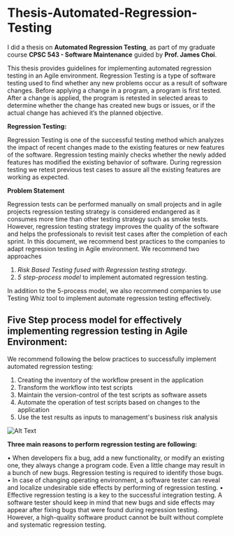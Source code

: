 # Thesis-Automated-Regression-Testing

I did a thesis on **Automated Regression Testing**, as part of my graduate course **CPSC 543 - Software Maintenance** guided by **Prof. James Choi**.

This thesis provides guidelines for implementing automated regression testing in an Agile environment. Regression Testing is a type of software testing used to find whether any new problems occur as a result of software changes. Before applying a change in a program, a program is first tested. After a change is applied, the program is retested in selected areas to determine whether the change has created new bugs or issues, or if the actual change has achieved it’s the planned objective.

**Regression Testing:**

Regression Testing is one of the successful testing method which analyzes the impact of recent changes made to the existing features or new features of the software. Regression testing mainly checks whether the newly added features has modified the existing behavior of software. During regression testing we retest previous test cases to assure all the existing features are working as expected.

**Problem Statement**

Regression tests can be performed manually on small projects and in agile projects regression testing strategy is considered endangered as it consumes more time than other testing strategy such as smoke tests. However, regression testing strategy improves the quality of the software and helps the professionals to revisit test cases after the completion of each sprint. In this document, we recommend best practices to the companies to adapt regression testing in Agile environment. We recommend two approaches

  1. *Risk Based Testing fused with Regression testing strategy*.
  2. *5 step-process model* to implement automated regression testing. 
  
In addition to the 5-process model, we also recommend companies to use Testing Whiz tool to implement automate regression testing effectively.

## Five Step process model for effectively implementing regression testing in Agile Environment:

We recommend following the below practices to successfully implement automated regression testing:

1. Creating the inventory of the workflow present in the application
2. Transform the workflow into test scripts
3. Maintain the version-control of the test scripts as software assets
4. Automate the operation of test scripts based on changes to the application
5. Use the test results as inputs to management's business risk analysis

![Alt Text](https://raw.githubusercontent.com/deepu2010/Thesis-Automated-Regression-Testing/master/5%20step%20process%20model.JPG)

**Three main reasons to perform regression testing are following:**

• When developers fix a bug, add a new functionality, or modify an existing one, they always change a program code. Even a little change may result in a bunch of new bugs. Regression testing is required to identify those bugs.
• In case of changing operating environment, a software tester can reveal and localize undesirable side effects by performing of regression testing.
• Effective regression testing is a key to the successful integration testing. A software tester should keep in mind that new bugs and side effects may appear after fixing bugs that were found during regression testing. However, a high-quality software product cannot be built without complete and systematic regression testing.


